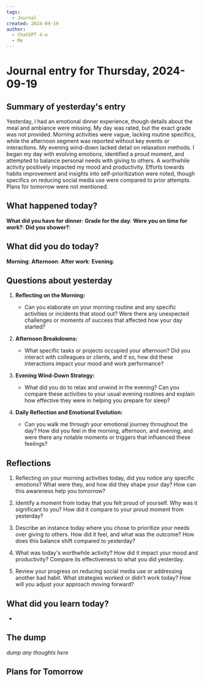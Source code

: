 ```yaml
---
tags:
  - Journal
created: 2024-09-19
author:
  - ChatGPT 4-o
  - Me
---
```

# Journal entry for Thursday, 2024-09-19

## Summary of yesterday's entry

Yesterday, I had an emotional dinner experience, though details about the meal and ambiance were missing. My day was rated, but the exact grade was not provided. Morning activities were vague, lacking routine specifics, while the afternoon segment was reported without key events or interactions. My evening wind-down lacked detail on relaxation methods. I began my day with evolving emotions, identified a proud moment, and attempted to balance personal needs with giving to others. A worthwhile activity positively impacted my mood and productivity. Efforts towards habits improvement and insights into self-prioritization were noted, though specifics on reducing social media use were compared to prior attempts. Plans for tomorrow were not mentioned.

## What happened today?

**What did you have for dinner**: 
**Grade for the day**: 
**Were you on time for work?**: 
**Did you shower?**: 

## What did you do today?

**Morning**: 
**Afternoon**: 
**After work**: 
**Evening**: 

## Questions about yesterday

1. **Reflecting on the Morning:**
   - Can you elaborate on your morning routine and any specific activities or incidents that stood out? Were there any unexpected challenges or moments of success that affected how your day started?

2. **Afternoon Breakdowns:**
   - What specific tasks or projects occupied your afternoon? Did you interact with colleagues or clients, and if so, how did these interactions impact your mood and work performance?

3. **Evening Wind-Down Strategy:**
   - What did you do to relax and unwind in the evening? Can you compare these activities to your usual evening routines and explain how effective they were in helping you prepare for sleep?

4. **Daily Reflection and Emotional Evolution:**
   - Can you walk me through your emotional journey throughout the day? How did you feel in the morning, afternoon, and evening, and were there any notable moments or triggers that influenced these feelings?

## Reflections

1. Reflecting on your morning activities today, did you notice any specific emotions? What were they, and how did they shape your day? How can this awareness help you tomorrow?

2. Identify a moment from today that you felt proud of yourself. Why was it significant to you? How did it compare to your proud moment from yesterday?

3. Describe an instance today where you chose to prioritize your needs over giving to others. How did it feel, and what was the outcome? How does this balance shift compared to yesterday?

4. What was today's worthwhile activity? How did it impact your mood and productivity? Compare its effectiveness to what you did yesterday.

5. Review your progress on reducing social media use or addressing another bad habit. What strategies worked or didn’t work today? How will you adjust your approach moving forward?

## What did you learn today?

- 

## The dump
*dump any thoughts here*

## Plans for Tomorrow
